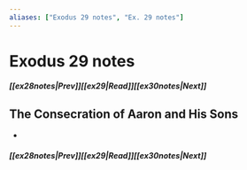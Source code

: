 ```yaml
---
aliases: ["Exodus 29 notes", "Ex. 29 notes"]
---
```

# Exodus 29 notes
##### <span class=arrow-left></span>[[ex28notes|Prev]]<span class=navigation-separator></span>[[ex29|Read]]<span class=navigation-separator></span>[[ex30notes|Next]]<span class=arrow-right></span>
## The Consecration of Aaron and His Sons
- 
##### <span class=arrow-left></span>[[ex28notes|Prev]]<span class=navigation-separator></span>[[ex29|Read]]<span class=navigation-separator></span>[[ex30notes|Next]]<span class=arrow-right></span>